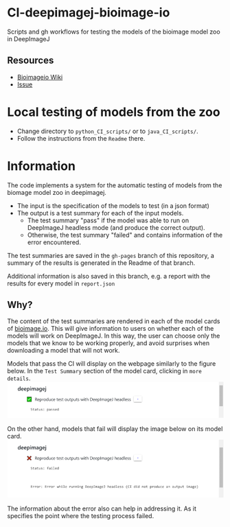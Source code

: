 # CI-deepimagej-bioimage-io
Scripts and gh workflows for testing the models of the bioimage model zoo in DeepImageJ
## Resources
- [Bioimageio Wiki](https://github.com/bioimage-io/bioimage.io/wiki/Contribute-community-partner-specific-test-summaries)
- [Issue](https://github.com/bioimage-io/collection-bioimage-io/issues/515)


# Local testing of models from the zoo
- Change directory to `python_CI_scripts/` or to `java_CI_scripts/`.
- Follow the instructions from the `Readme` there.

# Information
The code implements a system for the automatic testing of models from the biomage model zoo in deepimagej.

- The input is the specification of the models to test (in a json format)
- The output is a test summary for each of the input models.
  - The test summary "pass" if the model was able to run on DeepImageJ headless mode (and produce the correct output).
  - Otherwise, the test summary "failed" and contains information of the error encountered.

The test summaries are saved in the `gh-pages` branch of this repository,
a summary of the results is generated in the Readme of that branch.

Additional information is also saved in this branch, e.g. a report with the results for every model in `report.json`

## Why?
The content of the test summaries are rendered in each of the model cards of [bioimage.io](https://bioimage.io/).
This will give information to users on whether each of the models will work on DeepImageJ. In this way, the user can 
choose only the models that we know to be working properly, and avoid surprises when downloading a model that will not work.

Models that pass the CI will display on the webpage similarly to the figure below. In the `Test Summary` section of the model card, clicking in `more details`.
![CI_plan](resources/documentation_imgs/dij_pass.png)

On the other hand, models that fail will display the image below on its model card.
![CI_plan](resources/documentation_imgs/dij_fail.png)

The information about the error also can help in addressing it. As it specifies the point where the testing process failed.




